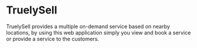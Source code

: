 # TruelySell
TruelySell provides a multiple on-demand service based on nearby locations, by using this web application simply you view and book a service or provide a service to the customers.

